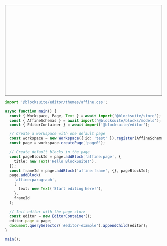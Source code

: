 <div id="editor-example" style="height: 250px; border: 1px solid grey; padding: 20px;"></div>

<script>
import '@blocksuite/editor/themes/affine.css';

async function main() {
  const { Workspace, Page, Text } = await import('@blocksuite/store');
  const { AffineSchemas } = await import('@blocksuite/blocks/models');
  const { EditorContainer } = await import('@blocksuite/editor');

  // Create a workspace with one default page
  const workspace = new Workspace({ id: 'test' }).register(AffineSchemas);
  const page = workspace.createPage('page0');

  // Create default blocks in the page
  const pageBlockId = page.addBlock('affine:page', {
    title: new Text('Hello BlockSuite!'),
  });
  const frameId = page.addBlock('affine:frame', {}, pageBlockId);
  page.addBlock('affine:paragraph', {
    text: new Text('Start editing here!'),
  }, frameId);

  // Init editor with the page store
  const editor = new EditorContainer();
  editor.page = page;
  const node = document.querySelector('#editor-example');
  node.innerHTML = '';

  node.appendChild(editor);
}

if (typeof window !== 'undefined') {
  main();
}
</script>

```ts
import '@blocksuite/editor/themes/affine.css';

async function main() {
  const { Workspace, Page, Text } = await import('@blocksuite/store');
  const { AffineSchemas } = await import('@blocksuite/blocks/models');
  const { EditorContainer } = await import('@blocksuite/editor');

  // Create a workspace with one default page
  const workspace = new Workspace({ id: 'test' }).register(AffineSchemas);
  const page = workspace.createPage('page0');

  // Create default blocks in the page
  const pageBlockId = page.addBlock('affine:page', {
    title: new Text('Hello BlockSuite!'),
  });
  const frameId = page.addBlock('affine:frame', {}, pageBlockId);
  page.addBlock(
    'affine:paragraph',
    {
      text: new Text('Start editing here!'),
    },
    frameId
  );

  // Init editor with the page store
  const editor = new EditorContainer();
  editor.page = page;
  document.querySelector('#editor-example').appendChild(editor);
}

main();
```
